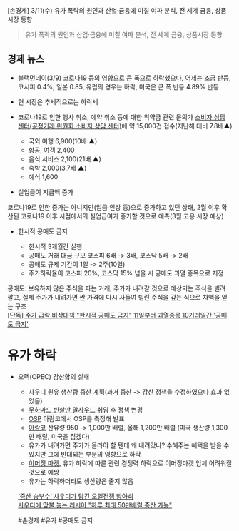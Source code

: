 [손경제] 3/11(수) 유가 폭락의 원인과 산업·금융에 미칠 여파 분석, 전 세계 금융, 상품시장 동향

> 유가 폭락의 원인과 산업·금융에 미칠 여파 분석, 전 세계 금융, 상품시장 동향

## 경제 뉴스

  * 블랙먼데이(3/9) 코로나19 등의 영향으로 큰 폭으로 하락했으나, 어제는 조금 반등, 코시피 0.4%, 일본 0.85, 유럽의 경우는 하락, 미국은 큰 폭 반등 4.89% 반등
  * 현 시장은 추세적으로는 하락세
  * 코로나19로 인한 행사 취소, 예약 취소 등에 대한 위약금 관련 문의가 [소비자 상담 센터(공정거래 위원회 소비자 상담 센터)](www.ccn.go.kr)에 약 15,000건 접수(지난해 대비 7.8배▲)
    - 국외 여행  6,900(10배 ▲)
    - 항공, 여객 2,400
    - 음식 서비스 2,100(21배 ▲)
    - 숙박 2,000(3.7배 ▲)
    - 예식 1,600
  
  * 실업급여 지급액 증가

코로나19로 인한 증가는 아니지만(임금 인상 등)으로 증가하고 있던 상태, 2월 이후 확산된 코로나19 이후 시점에서의 실업급여가 증가할 것으로 예측(3월 고용 시장 예상)

* 한시적 공매도 금지

  * 한시적 3개월간 실행
  * 공매도 거래 대금 규모 코스피 6배 -> 3배, 코스닥 5배 -> 2배
  * 공매도 규제 기간이 1일 -> 2주(10일) 
  * 주가하락율이 코스피 20%, 코스닥 15% 넘을 시 공매도 과열 종목으로 지정


공매도: 보유하지 않은 주식을 파는 거래, 주가가 내려갈 것으로 예상되는 주식을 빌려 팔고, 실제 주가가 내려가면 싼 가격에 다시 사들여 빌린 주식을 갚는 식으로 차액을 얻는 구조   
[[단독] 주가 급락 비상대책 "한시적 공매도 금지"](https://www.mk.co.kr/news/stock/view/2020/03/247916/)
[11일부터 과열종목 10거래일간 '공매도 금지'](https://www.hankyung.com/finance/article/2020031011161)

# 유가 하락

* 오펙(OPEC) 감산합의 실패
  - 사우디 원유 생산량 증산 계획(과거 증산 -> 감산 정책을 수정하였으나 효과 없었음)    
  - [무하마드 빈살만 알사우드](https://namu.wiki/w/%EB%AC%B4%ED%95%A8%EB%A7%88%EB%93%9C%20%EB%B9%88%20%EC%82%B4%EB%A7%8C%20%EC%95%8C%EC%82%AC%EC%9A%B0%EB%93%9C?from=%EB%B9%88%20%EC%82%B4%EB%A7%8C) 취임 후 정책 변경
  - [OSP](http://news.einfomax.co.kr/news/articleView.html?idxno=137921) 아람코에서 OSP를 측정해 발표
  - [아람코](https://namu.wiki/w/%EC%95%84%EB%9E%8C%EC%BD%94) 산유량 950 -> 1,000만 배럴, 올해 1,200만 배럴 (미국 생산량 1,300만 배럴, 미국을 잡겠다)
  - 유가가 내려가면 주가가 올라야 할 텐데 왜 내려갔나? 수혜주는 혜택을 받을 수 있지만 그에 반대되는 부분의 영향으로 하락
  - [이머징 마켓](https://namu.wiki/w/%EC%9D%B4%EB%A8%B8%EC%A7%95%20%EB%A7%88%EC%BC%93), 유가 하락에 따른 관련 경쟁력 하락으로 이머징마켓 업체 어려워질 것으로 예쌍
  - 유가는 하락하더라도 생산량은 줄지 않음
  
  [‘증산 승부수’ 사우디가 당긴 오일전쟁 방아쇠
](https://www.msn.com/ko-kr/news/national/%EC%A6%9D%EC%82%B0-%EC%8A%B9%EB%B6%80%EC%88%98-%EC%82%AC%EC%9A%B0%EB%94%94%EA%B0%80-%EB%8B%B9%EA%B8%B4-%EC%98%A4%EC%9D%BC%EC%A0%84%EC%9F%81-%EB%B0%A9%EC%95%84%EC%87%A0/ar-BB10XgRe)  
  [사우디에 맞불 놓는 러시아 "하루 최대 50만배럴 증산 가능"](https://biz.chosun.com/site/data/html_dir/2020/03/10/2020031003633.html)

  #손경제 #유가 #공매도 금지